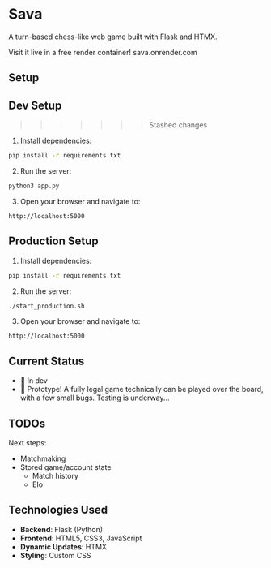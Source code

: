 # Sava

A turn-based chess-like web game built with Flask and HTMX.

Visit it live in a free render container! sava.onrender.com

## Setup

## Dev Setup
>>>>>>> Stashed changes

1. Install dependencies:
```bash
pip install -r requirements.txt
```

2. Run the server:
```bash
python3 app.py
```

3. Open your browser and navigate to:
```
http://localhost:5000
```

## Production Setup

1. Install dependencies:
```bash
pip install -r requirements.txt
```

2. Run the server:
```bash
./start_production.sh
```

3. Open your browser and navigate to:
```
http://localhost:5000
```

## Current Status

- ~~🔄 In dev~~
- 🎉 Prototype! A fully legal game technically can be played over the board, with a few small bugs. Testing is underway...

## TODOs

Next steps:
- Matchmaking
- Stored game/account state 
    - Match history
    - Elo

## Technologies Used

- **Backend**: Flask (Python)
- **Frontend**: HTML5, CSS3, JavaScript
- **Dynamic Updates**: HTMX
- **Styling**: Custom CSS
